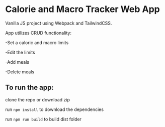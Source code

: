 # Calorie and Macro Tracker Web App

Vanilla JS project using Webpack and TailwindCSS. 

App utilizes CRUD functionality:

-Set a caloric and macro limits

-Edit the limits

-Add meals

-Delete meals 


## To run the app:

clone the repo or download zip

run `npm install` to download the dependencies

run `npm run build` to build dist folder
